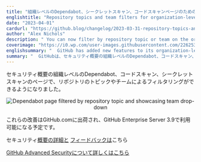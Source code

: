 ```yaml
---
title: "組織レベルのDependabot、シークレットスキャン、コードスキャンページのためのリポジトリトピックとチームフィルター"
englishtitle: "Repository topics and team filters for organization-level Dependabot, secret scanning, and code scanning pages"
date: "2023-04-01"
cardurl: "https://github.blog/changelog/2023-03-31-repository-topics-and-team-filters-for-organization-level-dependabot-secret-scanning-and-code-scanning-pages"
author: "Alex Nichols"
description: " You can now filter by repository topic or team on the organization-level Dependabot, code scanning, and secret scanning pages in security overview.  These improvements have shipped to GitHub.com and will be available in GitHub Enterprise Server 3.9.  Learn more security overview and send us your feedback  Learn more about GitHub Advanced Security  "
coverimage: "https://i0.wp.com/user-images.githubusercontent.com/2262535/229243505-495aef5f-5556-4248-a7c7-77de4b7594e0.png?w=600&ssl=1"
englishsummary: "  GitHub has added new features to its organization-level Dependabot, code scanning, and secret scanning pages in security overview, which are now available on GitHub.com and will be available in GitHub Enterprise Server 3.9."
summary: "  GitHubは、セキュリティ概要の組織レベルのDependabot、コードスキャン、シークレットスキャンのページに新機能を追加し、GitHub.comで公開中、GitHub Enterprise Server 3.9で利用可能になる予定です。"
---
```


<p>セキュリティ概要の組織レベルのDependabot、コードスキャン、シークレットスキャンのページで、リポジトリのトピックやチームによるフィルタリングができるようになりました。</p>
<p align="center"><img decoding="async" src="https://i0.wp.com/user-images.githubusercontent.com/2262535/229243505-495aef5f-5556-4248-a7c7-77de4b7594e0.png?w=600&#038;ssl=1" alt="Dependabot page filtered by repository topic and showcasing team drop-down" data-recalc-dims="1" /></p>
<p>これらの改善はGitHub.comに出荷され、GitHub Enterprise Server 3.9で利用可能になる予定です。</p>
<p>セキュリティ<a href="https://docs.github.com/en/enterprise-cloud@latest/code-security/security-overview/about-the-security-overview">概要の詳細と</a> <a href="https://github.com/orgs/community/discussions/categories/code-security">フィードバックは</a>こちら</p>
<p><a href="https://github.com/features/security">GitHub Advanced Securityについて詳しくはこちら</a></p>


